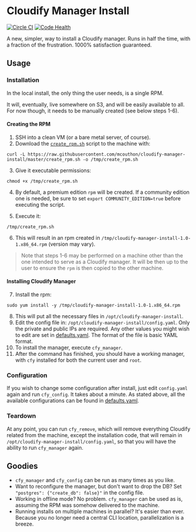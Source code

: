 # Cloudify Manager Install
[![Circle CI](https://circleci.com/gh/mcouthon/cloudify-manager-install/tree/master.svg?style=shield)](https://circleci.com/gh/mcouthon/cloudify-manager-install/tree/master)
[![Code Health](https://landscape.io/github/mcouthon/cloudify-manager-install/master/landscape.svg?style=flat)](https://landscape.io/github/mcouthon/cloudify-manager-install/master)

A new, simpler, way to install a Cloudify manager.
Runs in half the time, with a fraction of the frustration.
1000% satisfaction guaranteed.

## Usage
### Installation

In the local install, the only thing the user needs, is a single RPM.

It will, eventually, live somewhere on S3, and will be easily available
to all. For now though, it needs to be manually created (see below
steps 1-6).

#### Creating the RPM

1. SSH into a clean VM (or a bare metal server, of course).
2. Download the [`create_rpm.sh`](create_rpm.sh) script to the machine
with:

`curl -L https://raw.githubusercontent.com/mcouthon/cloudify-manager-install/master/create_rpm.sh -o /tmp/create_rpm.sh `

3. Give it executable permissions:

`chmod +x /tmp/create_rpm.sh`

4. By default, a premium edition `rpm` will be created. If a community
edition one is needed, be sure to set `export COMMUNITY_EDITION=true`
before executing the script.

5. Execute it:

`/tmp/create_rpm.sh`

6. This will result in an rpm created in `/tmp/cloudify-manager-install-1.0-1.x86_64.rpm` (version may vary).

> Note that steps 1-6 may be performed on a machine other than the one
intended to serve as a Cloudify manager. It will be then up to the user
to ensure the `rpm` is then copied to the other machine.

#### Installing Cloudify Manager

7. Install the rpm:

`sudo yum install -y /tmp/cloudify-manager-install-1.0-1.x86_64.rpm`

8. This will put all the necessary files in `/opt/cloudify-manager-install`.
9. Edit the config file in: `/opt/cloudify-manager-install/config.yaml`. Only
the private and public IPs are required. Any other values you might
wish to edit are set in [defaults.yaml](defaults.yaml). The format of
the file is basic YAML format.
10. To install the manager, execute  `cfy_manager`.
11. After the command has finished, you should have a working manager,
with `cfy` installed for both the current user and `root`.

### Configuration
If you wish to change some configuration after install, just edit
`config.yaml` again and run `cfy_config`. It takes about a minute.
As stated above, all the available configurations can be found in
[defaults.yaml](defaults.yaml).


### Teardown
At any point, you can run `cfy_remove`, which will remove everything
Cloudify related from the machine, except the installation code, that
will remain in `/opt/cloudify-manager-install/config.yaml`, so that you will
have the ability to run `cfy_manager` again.


## Goodies
* `cfy_manager` and `cfy_config` can be run as many times as you like.
* Want to reconfigure the manager, but don't want to drop the DB?
Set `"postgres": {"create_db": false}"` in the config file.
* Working in offline mode? No problem. `cfy_manager` can be used as is,
assuming the RPM was somehow delivered to the machine.
* Running installs on multiple machines in parallel? It's easier than
ever. Because you no longer need a central CLI location, parallelization
is a breeze.
